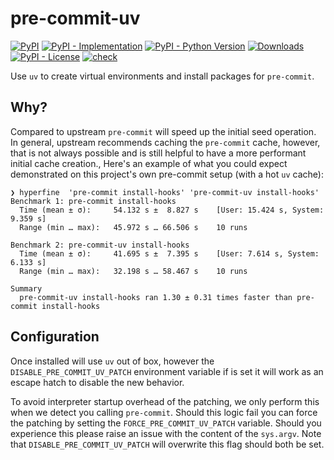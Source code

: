# pre-commit-uv

[![PyPI](https://img.shields.io/pypi/v/pre-commit-uv?style=flat-square)](https://pypi.org/project/pre-commit-uv)
[![PyPI - Implementation](https://img.shields.io/pypi/implementation/pre-commit-uv?style=flat-square)](https://pypi.org/project/pre-commit-uv)
[![PyPI - Python Version](https://img.shields.io/pypi/pyversions/pre-commit-uv?style=flat-square)](https://pypi.org/project/pre-commit-uv)
[![Downloads](https://static.pepy.tech/badge/pre-commit-uv/month)](https://pepy.tech/project/pre-commit-uv)
[![PyPI - License](https://img.shields.io/pypi/l/pre-commit-uv?style=flat-square)](https://opensource.org/licenses/MIT)
[![check](https://github.com/tox-dev/pre-commit-uv/actions/workflows/check.yml/badge.svg)](https://github.com/tox-dev/pre-commit-uv/actions/workflows/check.yml)

Use `uv` to create virtual environments and install packages for `pre-commit`.

## Why?

Compared to upstream `pre-commit` will speed up the initial seed operation. In general, upstream recommends caching the
`pre-commit` cache, however, that is not always possible and is still helpful to have a more performant initial cache
creation., Here's an example of what you could expect demonstrated on this project's own pre-commit setup (with a hot
`uv` cache):

```shell
❯ hyperfine  'pre-commit install-hooks' 'pre-commit-uv install-hooks'
Benchmark 1: pre-commit install-hooks
  Time (mean ± σ):     54.132 s ±  8.827 s    [User: 15.424 s, System: 9.359 s]
  Range (min … max):   45.972 s … 66.506 s    10 runs

Benchmark 2: pre-commit-uv install-hooks
  Time (mean ± σ):     41.695 s ±  7.395 s    [User: 7.614 s, System: 6.133 s]
  Range (min … max):   32.198 s … 58.467 s    10 runs

Summary
  pre-commit-uv install-hooks ran 1.30 ± 0.31 times faster than pre-commit install-hooks
```

## Configuration

Once installed will use `uv` out of box, however the `DISABLE_PRE_COMMIT_UV_PATCH` environment variable if is set it
will work as an escape hatch to disable the new behavior.

To avoid interpreter startup overhead of the patching, we only perform this when we detect you calling `pre-commit`.
Should this logic fail you can force the patching by setting the `FORCE_PRE_COMMIT_UV_PATCH` variable. Should you
experience this please raise an issue with the content of the `sys.argv`. Note that `DISABLE_PRE_COMMIT_UV_PATCH` will
overwrite this flag should both be set.
